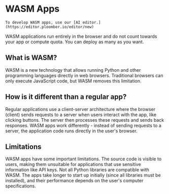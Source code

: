 # WASM Apps

```{note}
To develop WASM apps, use our [AI editor.](https://editor.ploomber.io/editor/new)
```

WASM applications run entirely in the browser and do not count towards your app or
compute quota. You can deploy as many as you want.

## What is WASM?

WASM is a new technology that allows running Python and other programming languages
directly in web browsers. Traditional browsers can only execute JavaScript code,
but WASM removes this limitation.

## How is it different than a regular app?

Regular applications use a client-server architecture where the browser (client) sends
requests to a server when users interact with the app, like clicking buttons. The
server then processes these requests and sends back responses. WASM apps work
differently - instead of sending requests to a server, the application code runs
directly in the user's browser.

## Limitations

WASM apps have some important limitations. The source code is visible to users, making
them unsuitable for applications that use sensitive information like API keys. Not all
Python libraries are compatible with WASM. The apps take longer to start up
initially (since all libraries must be installed), and their performance depends on
the user's computer specifications.